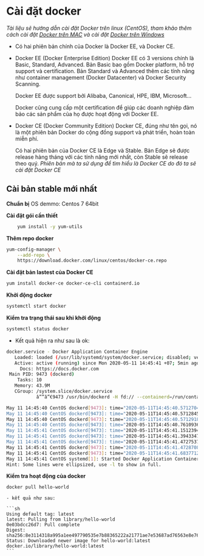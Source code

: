 # Cài đặt docker
*Tài liệu sẽ hướng dẫn cài đặt Docker trên linux (CentOS), tham khảo thêm cách cài đặt [Docker trên MAC](https://docs.docker.com/docker-for-mac/install/) và cài đặt [Docker trên Windows](https://docs.docker.com/docker-for-windows/install/)*
- Có hai phiên bản chính của Docker là Docker EE, và Docker CE.
 - Docker EE (Docker Enterprise Edition)
    Docker EE có 3 versions chính là Basic, Standard, Advanced. Bản Basic bao gồm Docker platform, hỗ trợ support và certification. Bản Standard và Advanced thêm các tính năng như container management (Docker Datacenter) và Docker Security Scanning.

    Docker EE được support bởi Alibaba, Canonical, HPE, IBM, Microsoft…

    Docker cũng cung cấp một certification để giúp các doanh nghiệp đảm bảo các sản phẩm của họ được hoạt động với Docker EE.
 - Docker CE (Docker Community Edition)
    Docker CE, đúng như tên gọi, nó là một phiên bản Docker do cộng đồng support và phát triển, hoàn toàn miễn phí.

    Có hai phiên bản của Docker CE là Edge và Stable. Bản Edge sẽ được release hàng tháng với các tính năng mới nhất, còn Stable sẽ release theo quý.
    *Phiên bản mà ta sử dụng để tìm hiểu là Docker CE do đó ta sẽ cài đặt Docker CE*
## Cài bản stable mới nhất
**Chuẩn bị** OS demmo: Centos 7 64bit

**Cài đặt gói cần thiết**

```sh
	yum install -y yum-utils
```

**Thêm repo docker**

```sh
yum-config-manager \
	--add-repo \
	https://download.docker.com/linux/centos/docker-ce.repo
```

**Cài đặt bản lastest của Docker CE**

```sh
yum install docker-ce docker-ce-cli containerd.io
```

**Khởi động docker**

```sh
systemctl start docker
```

**Kiểm tra trạng thái sau khi khởi động**

```sh
systemctl status docker
```

 - Kết quả hiện ra như sau là ok:
 
```sh
docker.service - Docker Application Container Engine
   Loaded: loaded (/usr/lib/systemd/system/docker.service; disabled; vendor preset: disabled)
   Active: active (running) since Mon 2020-05-11 14:45:41 +07; 5min ago
     Docs: https://docs.docker.com
 Main PID: 9473 (dockerd)
    Tasks: 10
   Memory: 43.9M
   CGroup: /system.slice/docker.service
           â””â”€9473 /usr/bin/dockerd -H fd:// --containerd=/run/containerd/cont...

May 11 14:45:40 CentOS dockerd[9473]: time="2020-05-11T14:45:40.571270410+0...pc
May 11 14:45:40 CentOS dockerd[9473]: time="2020-05-11T14:45:40.571284519+0...pc
May 11 14:45:40 CentOS dockerd[9473]: time="2020-05-11T14:45:40.571291869+0...pc
May 11 14:45:40 CentOS dockerd[9473]: time="2020-05-11T14:45:40.761093609+0...."
May 11 14:45:41 CentOS dockerd[9473]: time="2020-05-11T14:45:41.151239409+0...s"
May 11 14:45:41 CentOS dockerd[9473]: time="2020-05-11T14:45:41.394334701+0...."
May 11 14:45:41 CentOS dockerd[9473]: time="2020-05-11T14:45:41.472753705+0....8
May 11 14:45:41 CentOS dockerd[9473]: time="2020-05-11T14:45:41.472870858+0...n"
May 11 14:45:41 CentOS dockerd[9473]: time="2020-05-11T14:45:41.683771233+0...k"
May 11 14:45:41 CentOS systemd[1]: Started Docker Application Container Engine.
Hint: Some lines were ellipsized, use -l to show in full.
```

**Kiểm tra hoạt động của docker**
```sh
docker pull hello-world
```

    - kết quả như sau:
	
	```sh
	Using default tag: latest
    latest: Pulling from library/hello-world
    0e03bdcc26d7: Pull complete 
    Digest: sha256:8e3114318a995a1ee497790535e7b88365222a21771ae7e53687ad76563e8e76
	Status: Downloaded newer image for hello-world:latest
	docker.io/library/hello-world:latest
	```